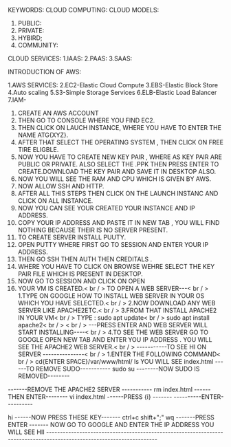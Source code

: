 KEYWORDS:
CLOUD COMPUTING:
CLOUD MODELS:
1. PUBLIC:
2. PRIVATE:
3. HYBIRD;
4. COMMUNITY:

CLOUD SERVICES:
1.IAAS:
2.PAAS:
3.SAAS:

INTRODUCTION OF AWS:

1.AWS SERVICES:
2.EC2-Elastic Cloud Compute
3.EBS-Elastic Block Store
4.Auto scaling
5.S3-Simple Storage Services
6.ELB-Elastic Load Balancer
7.IAM-

1. CREATE AN AWS ACCOUNT
2. THEN GO TO CONSOLE WHERE YOU FIND EC2.
3. THEN CLICK ON LAUCH INSTANCE, WHERE YOU HAVE TO ENTER THE NAME ATG{XYZ}.
4. AFTER THAT SELECT THE OPERATING SYSTEM , THEN CLICK ON FREE TIRE ELIGBLE.
5. NOW YOU HAVE TO CREATE NEW KEY PAIR , WHERE AS KEY PAIR ARE PUBLIC OR PRIVATE. ALSO SELECT THE .PPK THEN PRESS ENTER TO CREATE.DOWNLOAD THE KEY PAIR AND SAVE IT IN DESKTOP ALSO.
6. NOW YOU WILL SEE THE RAM AND CPU WHICH IS GIVEN BY AWS.
7. NOW ALLOW SSH AND HTTP.
8. AFTER ALL THIS STEPS THEN CLICK ON THE LAUNCH INSTANC AND CLICK ON ALL INSTANCE.
9. NOW YOU CAN SEE YOUR CREATED YOUR INSTANCE AND IP ADDRESS.
10. COPY YOUR IP ADDRESS AND PASTE IT IN NEW TAB , YOU WILL FIND NOTHING BECAUSE THEIR IS NO SERVER PRESENT.
11. TO CREATE SERVER INSTALL PUUTY.
12. OPEN PUTTY WHERE FIRST GO TO SESSION AND ENTER YOUR IP ADDRESS.
13. THEN GO SSH THEN AUTH THEN CREDITALS .
14. WHERE YOU HAVE TO CLICK ON BROWSE WEHRE SELECT THE KEY PAIR FILE WHICH IS PRESENT IN DESKTOP.
15. NOW GO TO SESSION AND CLICK ON OPEN
16. YOUR VM IS CREATED.< br / >
  TO OPEN A WEB SERVER---< br / >
1.TYPE ON GOOGLE HOW TO INSTALL WEB SERVER IN YOUR OS WHICH YOU HAVE SELECTED.< br / >
2.NOW DOWNLOAD ANY WEB SERVER LIKE APACHE2ETC.< br / >
3.FROM THAT INSTALL APACHE2 IN YOUR VM< br / >
TYPE : sudo apt update< br / >
       sudo apt install apache2< br / >
< br / >
---PRESS ENTER AND WEB SERVER WILL START INSTALLING----< br / >
4.TO SEE THE WEB SERVER GO TO GOOGLE OPEN NEW TAB AND ENTER YOU IP ADDRESS . YOU WILL SEE THE APACHE2 WEB SERVER.< br / >
-----------TO SEE HI ON SERVER ---------------< br / >
1.ENTER THE FOLLOWING COMMAND< br / >
  cd{ENTER SPACE}/var/www/html/
  ls
  YOU WILL SEE
  index.html
  ------TO REMOVE SUDO-----------
  sudo su
  --------NOW SUDO IS REMOVED--------

  -------REMOVE THE APACHE2 SERVER -----------
  rm index.html
  ------THEN ENTER--------
  vi index.html
  ------PRESS {i} -------
  ----------ENTER----------
  <html>  hi   </html>
  ------NOW PRESS THESE KEY-------
  ctrl+c
  shift+";"
  wq
  -------PRESS ENTER -------
  NOW GO TO GOOGLE AND ENTER THE IP ADDRESS YOU WILL SEE HII
  ----------------------------------------------------------------------------------------------------------------------


